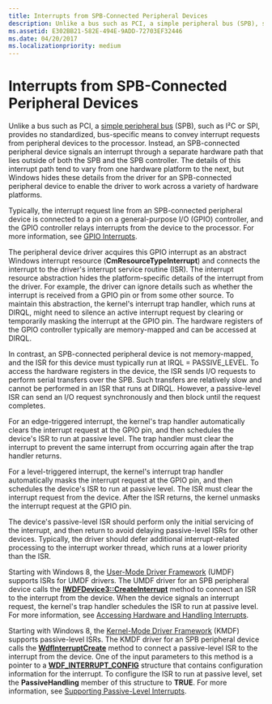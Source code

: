 ```yaml
---
title: Interrupts from SPB-Connected Peripheral Devices
description: Unlike a bus such as PCI, a simple peripheral bus (SPB), such as I²C or SPI, provides no standardized, bus-specific means to convey interrupt requests from peripheral devices to the processor.
ms.assetid: E302BB21-582E-494E-9ADD-72703EF32446
ms.date: 04/20/2017
ms.localizationpriority: medium
---
```


# Interrupts from SPB-Connected Peripheral Devices


Unlike a bus such as PCI, a [simple peripheral bus](https://msdn.microsoft.com/library/windows/hardware/hh450903) (SPB), such as I²C or SPI, provides no standardized, bus-specific means to convey interrupt requests from peripheral devices to the processor. Instead, an SPB-connected peripheral device signals an interrupt through a separate hardware path that lies outside of both the SPB and the SPB controller. The details of this interrupt path tend to vary from one hardware platform to the next, but Windows hides these details from the driver for an SPB-connected peripheral device to enable the driver to work across a variety of hardware platforms.




Typically, the interrupt request line from an SPB-connected peripheral device is connected to a pin on a general-purpose I/O (GPIO) controller, and the GPIO controller relays interrupts from the device to the processor. For more information, see [GPIO Interrupts](https://msdn.microsoft.com/library/windows/hardware/hh406467).

The peripheral device driver acquires this GPIO interrupt as an abstract Windows interrupt resource (**CmResourceTypeInterrupt**) and connects the interrupt to the driver's interrupt service routine (ISR). The interrupt resource abstraction hides the platform-specific details of the interrupt from the driver. For example, the driver can ignore details such as whether the interrupt is received from a GPIO pin or from some other source. To maintain this abstraction, the kernel's interrupt trap handler, which runs at DIRQL, might need to silence an active interrupt request by clearing or temporarily masking the interrupt at the GPIO pin. The hardware registers of the GPIO controller typically are memory-mapped and can be accessed at DIRQL.

In contrast, an SPB-connected peripheral device is not memory-mapped, and the ISR for this device must typically run at IRQL = PASSIVE\_LEVEL. To access the hardware registers in the device, the ISR sends I/O requests to perform serial transfers over the SPB. Such transfers are relatively slow and cannot be performed in an ISR that runs at DIRQL. However, a passive-level ISR can send an I/O request synchronously and then block until the request completes.

For an edge-triggered interrupt, the kernel's trap handler automatically clears the interrupt request at the GPIO pin, and then schedules the device's ISR to run at passive level. The trap handler must clear the interrupt to prevent the same interrupt from occurring again after the trap handler returns.

For a level-triggered interrupt, the kernel's interrupt trap handler automatically masks the interrupt request at the GPIO pin, and then schedules the device's ISR to run at passive level. The ISR must clear the interrupt request from the device. After the ISR returns, the kernel unmasks the interrupt request at the GPIO pin.

The device's passive-level ISR should perform only the initial servicing of the interrupt, and then return to avoid delaying passive-level ISRs for other devices. Typically, the driver should defer additional interrupt-related processing to the interrupt worker thread, which runs at a lower priority than the ISR.

Starting with Windows 8, the [User-Mode Driver Framework](https://msdn.microsoft.com/library/windows/hardware/ff560442) (UMDF) supports ISRs for UMDF drivers. The UMDF driver for an SPB peripheral device calls the [**IWDFDevice3::CreateInterrupt**](https://msdn.microsoft.com/library/windows/hardware/hh451208) method to connect an ISR to the interrupt from the device. When the device signals an interrupt request, the kernel's trap handler schedules the ISR to run at passive level. For more information, see [Accessing Hardware and Handling Interrupts](https://msdn.microsoft.com/library/windows/hardware/hh439560).

Starting with Windows 8, the [Kernel-Mode Driver Framework](https://msdn.microsoft.com/library/windows/hardware/ff544296) (KMDF) supports passive-level ISRs. The KMDF driver for an SPB peripheral device calls the [**WdfInterruptCreate**](https://msdn.microsoft.com/library/windows/hardware/ff547345) method to connect a passive-level ISR to the interrupt from the device. One of the input parameters to this method is a pointer to a [**WDF\_INTERRUPT\_CONFIG**](https://msdn.microsoft.com/library/windows/hardware/ff552347) structure that contains configuration information for the interrupt. To configure the ISR to run at passive level, set the **PassiveHandling** member of this structure to **TRUE**. For more information, see [Supporting Passive-Level Interrupts](https://msdn.microsoft.com/library/windows/hardware/hh451035).

 

 




